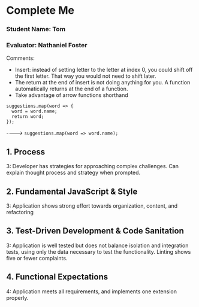 # Complete Me
### Student Name: Tom
### Evaluator: Nathaniel Foster

Comments:
* Insert: instead of setting letter to the letter at index 0, you could shift off the first letter. That way you would not need to shift later.
* The return at the end of insert is not doing anything for you. A function automatically returns at the end of a function.
* Take advantage of arrow functions shorthand
```
suggestions.map(word => {
  word = word.name;
  return word;
});
```
---->
`suggestions.map(word => word.name);`

## 1. Process

3: Developer has strategies for approaching complex challenges. Can explain thought process and strategy when prompted.

## 2. Fundamental JavaScript & Style

3: Application shows strong effort towards organization, content, and refactoring

## 3. Test-Driven Development & Code Sanitation

3: Application is well tested but does not balance isolation and integration tests, using only the data necessary to test the functionality. Linting shows five or fewer complaints.

## 4. Functional Expectations

4: Application meets all requirements, and implements one extension properly.
